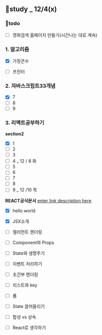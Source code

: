 ## 👥study _ 12/4(x)
###  **💪todo**

 - [ ] 영화검색 홈페이지 만들기(시간나는 대로 계속)

### 1. **알고리즘**
 - [x] 가장큰수
  - [ ] 프린터


### 2. **자바스크립트33개념**
 - [x] 7
- [ ] 8
- [ ] 9

### 3. **리엑트공부하기**
**section2**
- [x] 1
- [ ] 2
- [ ] 3
- [ ] 4 _ 12 / 8 화
- [ ] 5
- [ ] 6
- [ ] 7
- [ ] 8
- [ ] 9 _ 12 /10 목

**REACT공식문서**
[enter link description here](https://ko.reactjs.org/docs/getting-started.html)
- [x] hello world
- [x] JSX소개
- [ ] 엘리먼트 렌더링
- [ ] Component와 Props
- [ ] State와 생명주기
- [ ] 이벤트 처리하기
- [ ] 조건부 렌더링
- [ ] 리스트와 key
- [ ] 폼
- [ ] State 끌어올리기
- [ ] 합성 vs 상속
- [ ] React로 생각하기

